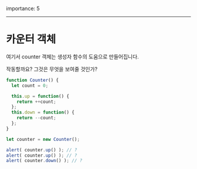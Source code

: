 importance: 5

---

# 카운터 객체

여기서 counter 객체는 생성자 함수의 도움으로 만들어집니다.

작동할까요? 그것은 무엇을 보여줄 것인가?

```js
function Counter() {
  let count = 0;

  this.up = function() {
    return ++count;
  };
  this.down = function() {
    return --count;
  };
}

let counter = new Counter();

alert( counter.up() ); // ?
alert( counter.up() ); // ?
alert( counter.down() ); // ?
```

